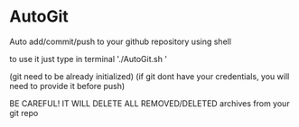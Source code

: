 # AutoGit
Auto add/commit/push to your github repository using shell

to use it just type in terminal './AutoGit.sh <commitname>'

(git need to be already initialized)
(if git dont have your credentials, you will need to provide it before push)

BE CAREFUL! IT WILL DELETE ALL REMOVED/DELETED archives from your git repo
